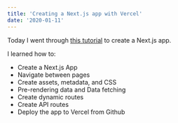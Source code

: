 ```yaml
---
title: 'Creating a Next.js app with Vercel'
date: '2020-01-11'
---
```


Today I went through [this tutorial](https://nextjs.org/learn/basics/create-nextjs-app) to create a Next.js app.

I learned how to:

- Create a Next.js App
- Navigate between pages
- Create assets, metadata, and CSS
- Pre-rendering data and Data fetching
- Create dynamic routes
- Create API routes
- Deploy the app to Vercel from Github